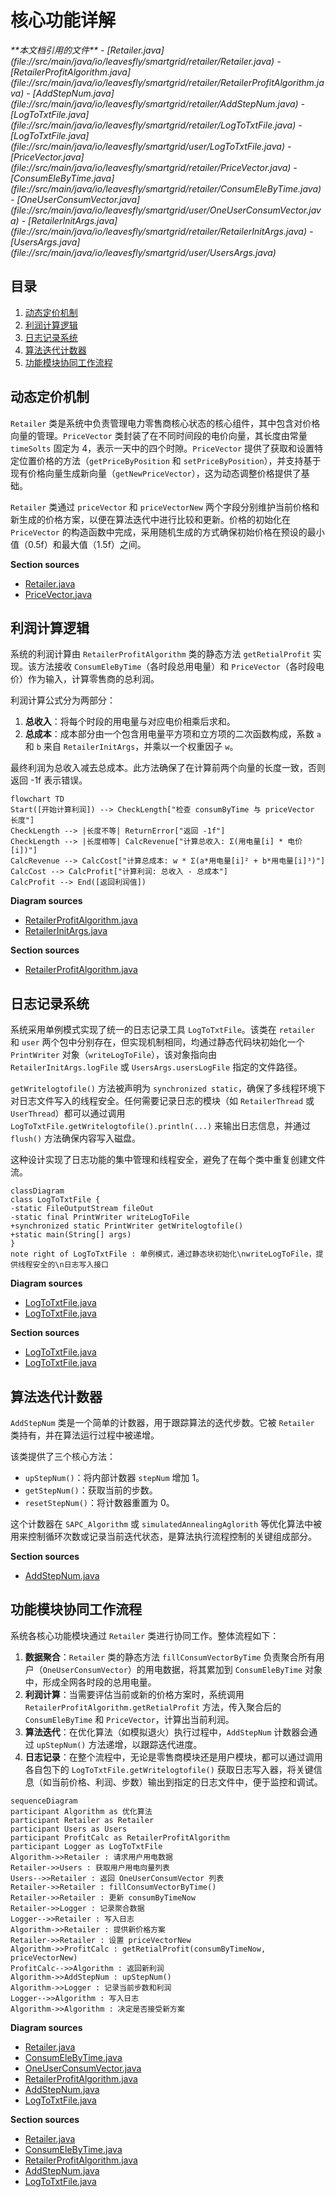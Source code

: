 # 核心功能详解

<cite>
**本文档引用的文件**
- [Retailer.java](file://src/main/java/io/leavesfly/smartgrid/retailer/Retailer.java)
- [RetailerProfitAlgorithm.java](file://src/main/java/io/leavesfly/smartgrid/retailer/RetailerProfitAlgorithm.java)
- [AddStepNum.java](file://src/main/java/io/leavesfly/smartgrid/retailer/AddStepNum.java)
- [LogToTxtFile.java](file://src/main/java/io/leavesfly/smartgrid/retailer/LogToTxtFile.java)
- [LogToTxtFile.java](file://src/main/java/io/leavesfly/smartgrid/user/LogToTxtFile.java)
- [PriceVector.java](file://src/main/java/io/leavesfly/smartgrid/retailer/PriceVector.java)
- [ConsumEleByTime.java](file://src/main/java/io/leavesfly/smartgrid/retailer/ConsumEleByTime.java)
- [OneUserConsumVector.java](file://src/main/java/io/leavesfly/smartgrid/user/OneUserConsumVector.java)
- [RetailerInitArgs.java](file://src/main/java/io/leavesfly/smartgrid/retailer/RetailerInitArgs.java)
- [UsersArgs.java](file://src/main/java/io/leavesfly/smartgrid/user/UsersArgs.java)
</cite>

## 目录
1. [动态定价机制](#动态定价机制)
2. [利润计算逻辑](#利润计算逻辑)
3. [日志记录系统](#日志记录系统)
4. [算法迭代计数器](#算法迭代计数器)
5. [功能模块协同工作流程](#功能模块协同工作流程)

## 动态定价机制

`Retailer` 类是系统中负责管理电力零售商核心状态的核心组件，其中包含对价格向量的管理。`PriceVector` 类封装了在不同时间段的电价向量，其长度由常量 `timeSolts` 固定为 4，表示一天中的四个时隙。`PriceVector` 提供了获取和设置特定位置价格的方法（`getPriceByPosition` 和 `setPriceByPosition`），并支持基于现有价格向量生成新向量（`getNewPriceVector`），这为动态调整价格提供了基础。

`Retailer` 类通过 `priceVector` 和 `priceVectorNew` 两个字段分别维护当前价格和新生成的价格方案，以便在算法迭代中进行比较和更新。价格的初始化在 `PriceVector` 的构造函数中完成，采用随机生成的方式确保初始价格在预设的最小值（0.5f）和最大值（1.5f）之间。

**Section sources**
- [Retailer.java](file://src/main/java/io/leavesfly/smartgrid/retailer/Retailer.java#L1-L104)
- [PriceVector.java](file://src/main/java/io/leavesfly/smartgrid/retailer/PriceVector.java#L1-L107)

## 利润计算逻辑

系统的利润计算由 `RetailerProfitAlgorithm` 类的静态方法 `getRetialProfit` 实现。该方法接收 `ConsumEleByTime`（各时段总用电量）和 `PriceVector`（各时段电价）作为输入，计算零售商的总利润。

利润计算公式分为两部分：
1.  **总收入**：将每个时段的用电量与对应电价相乘后求和。
2.  **总成本**：成本部分由一个包含用电量平方项和立方项的二次函数构成，系数 `a` 和 `b` 来自 `RetailerInitArgs`，并乘以一个权重因子 `w`。

最终利润为总收入减去总成本。此方法确保了在计算前两个向量的长度一致，否则返回 -1f 表示错误。

```mermaid
flowchart TD
Start([开始计算利润]) --> CheckLength["检查 consumByTime 与 priceVector 长度"]
CheckLength --> |长度不等| ReturnError["返回 -1f"]
CheckLength --> |长度相等| CalcRevenue["计算总收入: Σ(用电量[i] * 电价[i])"]
CalcRevenue --> CalcCost["计算总成本: w * Σ(a*用电量[i]² + b*用电量[i]³)"]
CalcCost --> CalcProfit["计算利润: 总收入 - 总成本"]
CalcProfit --> End([返回利润值])
```

**Diagram sources**
- [RetailerProfitAlgorithm.java](file://src/main/java/io/leavesfly/smartgrid/retailer/RetailerProfitAlgorithm.java#L1-L36)
- [RetailerInitArgs.java](file://src/main/java/io/leavesfly/smartgrid/retailer/RetailerInitArgs.java#L1-L16)

**Section sources**
- [RetailerProfitAlgorithm.java](file://src/main/java/io/leavesfly/smartgrid/retailer/RetailerProfitAlgorithm.java#L1-L36)

## 日志记录系统

系统采用单例模式实现了统一的日志记录工具 `LogToTxtFile`。该类在 `retailer` 和 `user` 两个包中分别存在，但实现机制相同，均通过静态代码块初始化一个 `PrintWriter` 对象（`writeLogToFile`），该对象指向由 `RetailerInitArgs.logFile` 或 `UsersArgs.usersLogFile` 指定的文件路径。

`getWritelogtofile()` 方法被声明为 `synchronized static`，确保了多线程环境下对日志文件写入的线程安全。任何需要记录日志的模块（如 `RetailerThread` 或 `UserThread`）都可以通过调用 `LogToTxtFile.getWritelogtofile().println(...)` 来输出日志信息，并通过 `flush()` 方法确保内容写入磁盘。

这种设计实现了日志功能的集中管理和线程安全，避免了在每个类中重复创建文件流。

```mermaid
classDiagram
class LogToTxtFile {
-static FileOutputStream fileOut
-static final PrintWriter writeLogToFile
+synchronized static PrintWriter getWritelogtofile()
+static main(String[] args)
}
note right of LogToTxtFile : 单例模式，通过静态块初始化\nwriteLogToFile，提供线程安全的\n日志写入接口
```

**Diagram sources**
- [LogToTxtFile.java](file://src/main/java/io/leavesfly/smartgrid/retailer/LogToTxtFile.java#L1-L33)
- [LogToTxtFile.java](file://src/main/java/io/leavesfly/smartgrid/user/LogToTxtFile.java#L1-L33)

**Section sources**
- [LogToTxtFile.java](file://src/main/java/io/leavesfly/smartgrid/retailer/LogToTxtFile.java#L1-L33)
- [LogToTxtFile.java](file://src/main/java/io/leavesfly/smartgrid/user/LogToTxtFile.java#L1-L33)

## 算法迭代计数器

`AddStepNum` 类是一个简单的计数器，用于跟踪算法的迭代步数。它被 `Retailer` 类持有，并在算法运行过程中被递增。

该类提供了三个核心方法：
- `upStepNum()`：将内部计数器 `stepNum` 增加 1。
- `getStepNum()`：获取当前的步数。
- `resetStepNum()`：将计数器重置为 0。

这个计数器在 `SAPC_Algorithm` 或 `simulatedAnnealingAglorith` 等优化算法中被用来控制循环次数或记录当前迭代状态，是算法执行流程控制的关键组成部分。

**Section sources**
- [AddStepNum.java](file://src/main/java/io/leavesfly/smartgrid/retailer/AddStepNum.java#L1-L21)

## 功能模块协同工作流程

系统各核心功能模块通过 `Retailer` 类进行协同工作。整体流程如下：
1.  **数据聚合**：`Retailer` 类的静态方法 `fillConsumVectorByTime` 负责聚合所有用户（`OneUserConsumVector`）的用电数据，将其累加到 `ConsumEleByTime` 对象中，形成全网各时段的总用电量。
2.  **利润计算**：当需要评估当前或新的价格方案时，系统调用 `RetailerProfitAlgorithm.getRetialProfit` 方法，传入聚合后的 `ConsumEleByTime` 和 `PriceVector`，计算出当前利润。
3.  **算法迭代**：在优化算法（如模拟退火）执行过程中，`AddStepNum` 计数器会通过 `upStepNum()` 方法递增，以跟踪迭代进度。
4.  **日志记录**：在整个流程中，无论是零售商模块还是用户模块，都可以通过调用各自包下的 `LogToTxtFile.getWritelogtofile()` 获取日志写入器，将关键信息（如当前价格、利润、步数）输出到指定的日志文件中，便于监控和调试。

```mermaid
sequenceDiagram
participant Algorithm as 优化算法
participant Retailer as Retailer
participant Users as Users
participant ProfitCalc as RetailerProfitAlgorithm
participant Logger as LogToTxtFile
Algorithm->>Retailer : 请求用户用电数据
Retailer->>Users : 获取用户用电向量列表
Users-->>Retailer : 返回 OneUserConsumVector 列表
Retailer->>Retailer : fillConsumVectorByTime()
Retailer->>Retailer : 更新 consumByTimeNow
Retailer->>Logger : 记录聚合数据
Logger-->>Retailer : 写入日志
Algorithm->>Retailer : 提供新价格方案
Retailer->>Retailer : 设置 priceVectorNew
Algorithm->>ProfitCalc : getRetialProfit(consumByTimeNow, priceVectorNew)
ProfitCalc-->>Algorithm : 返回新利润
Algorithm->>AddStepNum : upStepNum()
Algorithm->>Logger : 记录当前步数和利润
Logger-->>Algorithm : 写入日志
Algorithm->>Algorithm : 决定是否接受新方案
```

**Diagram sources**
- [Retailer.java](file://src/main/java/io/leavesfly/smartgrid/retailer/Retailer.java#L1-L104)
- [ConsumEleByTime.java](file://src/main/java/io/leavesfly/smartgrid/retailer/ConsumEleByTime.java#L1-L61)
- [OneUserConsumVector.java](file://src/main/java/io/leavesfly/smartgrid/user/OneUserConsumVector.java#L1-L53)
- [RetailerProfitAlgorithm.java](file://src/main/java/io/leavesfly/smartgrid/retailer/RetailerProfitAlgorithm.java#L1-L36)
- [AddStepNum.java](file://src/main/java/io/leavesfly/smartgrid/retailer/AddStepNum.java#L1-L21)
- [LogToTxtFile.java](file://src/main/java/io/leavesfly/smartgrid/retailer/LogToTxtFile.java#L1-L33)

**Section sources**
- [Retailer.java](file://src/main/java/io/leavesfly/smartgrid/retailer/Retailer.java#L1-L104)
- [ConsumEleByTime.java](file://src/main/java/io/leavesfly/smartgrid/retailer/ConsumEleByTime.java#L1-L61)
- [RetailerProfitAlgorithm.java](file://src/main/java/io/leavesfly/smartgrid/retailer/RetailerProfitAlgorithm.java#L1-L36)
- [AddStepNum.java](file://src/main/java/io/leavesfly/smartgrid/retailer/AddStepNum.java#L1-L21)
- [LogToTxtFile.java](file://src/main/java/io/leavesfly/smartgrid/retailer/LogToTxtFile.java#L1-L33)